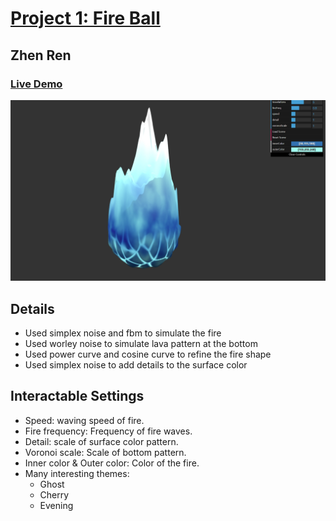 # [Project 1: Fire Ball](https://github.com/CIS-566-Fall-2022/hw01-fireball-base)

## Zhen Ren 
### [Live Demo](https://zhiqing-r.github.io/hw01-fireball/)
![](./img.png)

## Details
- Used simplex noise and fbm to simulate the fire
- Used worley noise to simulate lava pattern at the bottom
- Used power curve and cosine curve to refine the fire shape
- Used simplex noise to add details to the surface color

## Interactable Settings
- Speed: waving speed of fire.
- Fire frequency: Frequency of fire waves.
- Detail: scale of surface color pattern.
- Voronoi scale: Scale of bottom pattern.
- Inner color & Outer color: Color of the fire.
- Many interesting themes:
  - Ghost
  - Cherry
  - Evening
